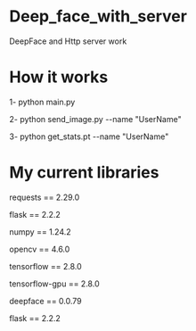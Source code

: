 # Deep_face_with_server
DeepFace and Http server work

# How it works

1- python main.py

2- python send_image.py --name "UserName" 

3- python get_stats.pt --name "UserName"

# My current libraries

requests == 2.29.0

flask == 2.2.2

numpy == 1.24.2

opencv == 4.6.0

tensorflow == 2.8.0

tensorflow-gpu == 2.8.0

deepface == 0.0.79

flask == 2.2.2
